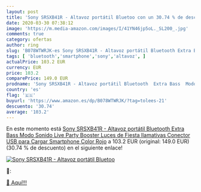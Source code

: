 ```yaml
---
layout: post
title: 'Sony SRSXB41R - Altavoz portátil Bluetoo con un 30.74 % de descuento'
date: 2020-03-30 07:38:12
image: 'https://m.media-amazon.com/images/I/41YN46jp5oL._SL200_.jpg'
comments: true
category: ofertas
author: ring
slug: 'B078WTWRJK-es Sony SRSXB41R - Altavoz portátil Bluetooth Extra Bass Modo...'
tags: [ 'bluetooth','smartphone','sony','altavoz', ]
actualPrice: 103.2 EUR
currency: EUR
price: 103.2
comparePrice: 149.0 EUR
prodname: 'Sony SRSXB41R - Altavoz portátil Bluetooth  Extra Bass  Modo Sonido Live  Party Booster  Luces de Fiesta llamativas  Conector USB para Cargar Smartphone   Color Rojo'
country: 'es'
flag: '🇪🇸'
buyurl: 'https://www.amazon.es/dp/B078WTWRJK/?tag=tolees-21'
descuento: '30.74'
average: '103.2'
---
```


En este momento está [Sony SRSXB41R - Altavoz portátil Bluetooth  Extra Bass  Modo Sonido Live  Party Booster  Luces de Fiesta llamativas  Conector USB para Cargar Smartphone   Color Rojo](https://www.amazon.es/dp/B078WTWRJK/?tag=tolees-21) a 103.2 EUR (original: 149.0 EUR) (30.74 %  de descuento) en el siguiente enlace!

[![Sony SRSXB41R - Altavoz portátil Bluetoo](https://m.media-amazon.com/images/I/41YN46jp5oL._SL200_.jpg)](https://www.amazon.es/dp/B078WTWRJK/?tag=tolees-21)

🔎:


[🛒 Aquí!!!](https://www.amazon.es/dp/B078WTWRJK/?tag=tolees-21)
